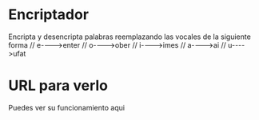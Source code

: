 # Encriptador
Encripta y desencripta palabras reemplazando las vocales de la siguiente forma
// e---->enter
// o---->ober
// i---->imes
// a---->ai
// u---->ufat

# URL para verlo
Puedes ver su funcionamiento aqui  []()


